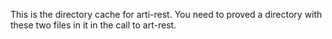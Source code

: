 This is the directory cache for arti-rest. You need to proved a directory
with these two files in it in the call to art-rest.
